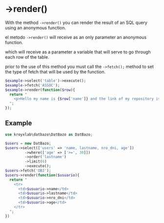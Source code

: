 # ->render()

With the method `->render()` you can render the result of an SQL query using an anonymous function.

el metodo `->render()` will receive as an only parameter an anonymous function.

which will receive as a parameter a variable that will serve to go through each row of the table.

prior to the use of this method you must call the `->fetch();` method to set the type of fetch that will be used by the function.

```php
$example->select('table')->execute();
$example->fetch('ASSOC');
$example->render(function($row){
  return "
    <p>Hello my name is {$row['name']} and the link of my repository is {$row['repository']}</p>
  ";
});
```

## Example

```php
use kroyxlab\datbazo\DatBazo as DatBazo;

$users = new DatBazo;
$users->select(['users' => 'name, lastname, nro_dni, age'])
         ->where(['age' => ['>=', 30]])
         ->order('lastname')
         ->limit(6)
         ->execute();
$users->fetch('OBJ');
$users->render(function($usuario){
  return "
    <tr>
      <td>$usuario->name</td>
      <td>$usuario->lastname</td>
      <td>$usuario->nro_dni</td>
      <td>$usuario->age</td>
    </tr>
  ";
})
```